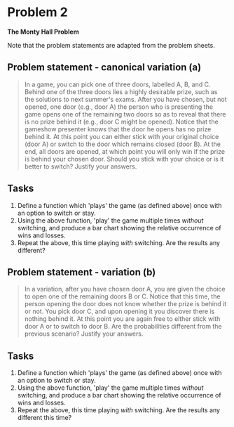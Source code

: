 # Problem 2

**The Monty Hall Problem**

Note that the problem statements are adapted from the problem sheets.

## Problem statement - canonical variation (a)

> In a game, you can pick one of three doors, labelled A, B, and C.
Behind one of the three doors lies a highly desirable prize, such as the solutions to next summer's exams.
After you have chosen, but not opened, one door (e.g., door A) the person who is presenting the game opens one of the remaining two doors so as to reveal that there is no prize behind it (e.g., door C might be opened).
Notice that the gameshow presenter knows that the door he opens has no prize behind it.
At this point you can either stick with your original choice (door A) or switch to the door which remains closed (door B).
At the end, all doors are opened, at which point you will only win if the prize is behind your chosen door.
Should you stick with your choice or is it better to switch?
Justify your answers.

## Tasks

 1. Define a function which 'plays' the game (as defined above) once with an option to switch or stay.
 2. Using the above function, 'play' the game multiple times _without_ switching, and produce a bar chart showing the relative occurrence of wins and losses.
 3. Repeat the above, this time playing _with_ switching. Are the results any different?

## Problem statement - variation (b)

>  In a variation, after you have chosen door A, you are given the choice to open one of the remaining doors B or C.
Notice that this time, the person opening the door does not know whether the prize is behind it or not.
You pick door C, and upon opening it you discover there is nothing behind it.
At this point you are again free to either stick with door A or to switch to door B.
Are the probabilities different from the previous scenario?
Justify your answers.

## Tasks

 1. Define a function which 'plays' the game (as defined above) once with an option to switch or stay.
 2. Using the above function, 'play' the game multiple times _without_ switching, and produce a bar chart showing the relative occurrence of wins and losses.
 3. Repeat the above, this time playing _with_ switching. Are the results any different this time?
